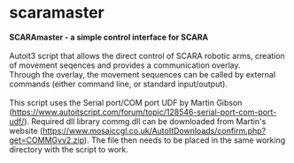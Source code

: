 # scaramaster
<b>SCARAmaster - a simple control interface for SCARA</b><br><br>
Autoit3 script that allows the direct control of SCARA robotic arms, creation of movement seqences and provides a communication overlay.<br>
Through the overlay, the movement sequences can be called by external commands (either command line, or standard input/output).<br><br>
This script uses the Serial port/COM port UDF by Martin Gibson (https://www.autoitscript.com/forum/topic/128546-serial-port-com-port-udf/). Required dll library commg.dll can be downloaded from Martin's website (https://www.mosaiccgl.co.uk/AutoItDownloads/confirm.php?get=COMMGvv2.zip). The file then needs to be placed in the same working directory with the script to work.

